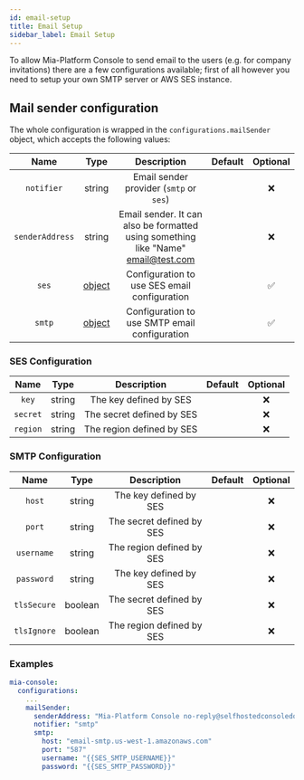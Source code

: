 ```yaml
---
id: email-setup
title: Email Setup
sidebar_label: Email Setup
---
```




To allow Mia-Platform Console to send email to the users (e.g. for company invitations) there are a few configurations available; first of all
however you need to setup your own SMTP server or AWS SES instance.

## Mail sender configuration

The whole configuration is wrapped in the `configurations.mailSender` object, which accepts the following values:

| Name | Type | Description | Default | Optional |
|:----:|:----:|:-----------:|:-------:|:--------:|
| `notifier` | string | Email sender provider (`smtp` or `ses`) | | ❌ |
| `senderAddress` | string | Email sender. It can also be formatted using something like "Name" email@test.com | | ❌ |
| `ses` |[object](#ses-configuration) | Configuration to use SES email configuration |  | ✅ |
| `smtp` |[object](#smtp-configuration) | Configuration to use SMTP email configuration |  | ✅ |

### SES Configuration

| Name | Type | Description | Default | Optional |
|:----:|:----:|:-----------:|:-------:|:--------:|
| `key` | string | The key defined by SES | | ❌ |
| `secret` | string | The secret defined by SES | | ❌ |
| `region` | string | The region defined by SES | | ❌ |

### SMTP Configuration

| Name | Type | Description | Default | Optional |
|:----:|:----:|:-----------:|:-------:|:--------:|
| `host` | string | The key defined by SES | | ❌ |
| `port` | string | The secret defined by SES | | ❌ |
| `username` | string | The region defined by SES | | ❌ |
| `password` | string | The key defined by SES | | ❌ |
| `tlsSecure` | boolean | The secret defined by SES | | ❌ |
| `tlsIgnore` | boolean | The region defined by SES | | ❌ |

### Examples

```yaml
mia-console:
  configurations:
    ...
    mailSender:
      senderAddress: "Mia-Platform Console no-reply@selfhostedconsoledomain.com"
      notifier: "smtp"
      smtp:
        host: "email-smtp.us-west-1.amazonaws.com"
        port: "587"
        username: "{{SES_SMTP_USERNAME}}"
        password: "{{SES_SMTP_PASSWORD}}"
```
